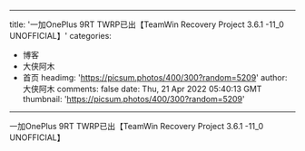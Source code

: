 
---
title: '一加OnePlus 9RT TWRP已出【TeamWin Recovery Project 3.6.1 -11_0 UNOFFICIAL】'
categories: 
 - 博客
 - 大侠阿木
 - 首页
headimg: 'https://picsum.photos/400/300?random=5209'
author: 大侠阿木
comments: false
date: Thu, 21 Apr 2022 05:40:13 GMT
thumbnail: 'https://picsum.photos/400/300?random=5209'
---

<div>   
一加OnePlus 9RT TWRP已出【TeamWin Recovery Project 3.6.1 -11_0 UNOFFICIAL】  
</div>
            